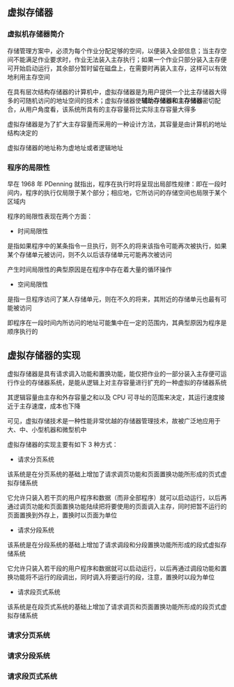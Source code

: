 ## 虚拟存储器

### 虚拟机存储器简介

存储管理方案中，必须为每个作业分配足够的空间，以便装入全部信息；当主存空间不能满足作业要求时，作业无法装入主存执行；如果一个作业只部分装入主存便可开始启动运行，其余部分暂时留在磁盘上，在需要时再装入主存，这样可以有效地利用主存空间

在具有层次结构存储器的计算机中，虚拟存储器是为用户提供一个比主存储器大得多的可随机访问的地址空间的技术；虚拟存储器使**辅助存储器和主存储器**密切配合，从用户角度看，该系统所具有的主存容量将比实际主存容量大得多

虚拟存储器是为了扩大主存容量而采用的一种设计方法，其容量是由计算机的地址结构决定的

虚拟存储器的地址称为虚地址或者逻辑地址

### 程序的局限性

早在 1968 年 PDenning 就指出，程序在执行时将呈现出局部性规律：即在一段时间内，程序的执行仅局限于某个部分；相应地，它所访问的存储空间也局限于某个区域内

程序的局限性表现在两个方面：

- 时间局限性

是指如果程序中的某条指令一旦执行，则不久的将来该指令可能再次被执行，如果某个存储单元被访问，则不久以后该存储单元可能再次被访问

产生时间局限性的典型原因是在程序中存在着大量的循环操作

- 空间局限性

是指一旦程序访问了某人存储单元，则在不久的将来，其附近的存储单元也最有可能被访问

即程序在一段时间内所访问的地址可能集中在一定的范围内，其典型原因为程序是顺序执行的

## 虚拟存储器的实现

虚拟存储器是具有请求调入功能和置换功能，能仅把作业的一部分装入主存便可运行作业的存储器系统，是能从逻辑上对主存容量进行扩充的一种虚拟的存储器系统

其逻辑容量由主存和外存容量之和以及 CPU 可寻址的范围来决定，其运行速度接近于主存速度，成本也下降

可见，虚拟存储技术是一种性能非常优越的存储器管理技术，故被广泛地应用于大、中、小型机器和微型机中

虚拟存储器的实现主要有如下 3 种方式：

- 请求分页系统

该系统是在分页系统的基础上增加了请求调页功能和页面置换功能所形成的页式虚拟存储系统

它允许只装入若干页的用户程序和数据（而非全部程序）就可以启动运行，以后再通过调页功能和页面置换功能陆续把将要使用的页面调入主存，同时把暂不运行的页面置换到外存上，置换时以页面为单位

- 请求分段系统

该系统是在分段系统的基础上增加了请求调段和分段置换功能所形成的段式虚拟存储系统

它允许只装入若干段的用户程序和数据就可以启动运行，以后再通过调段功能和置换功能将不运行的段调出，同时调入将要运行的段，注意，置换时以段为单位

- 请求段页式系统

该系统是在段页式系统的基础上增加了请求调页和页面置换功能所形成的段页式虚拟存储系统

### 请求分页系统

### 请求分段系统

### 请求段页式系统

